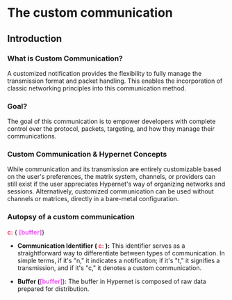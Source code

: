 # The custom communication

## Introduction

### What is Custom Communication?

A customized notification provides the flexibility to fully manage the transmission format and packet handling. This enables the incorporation of classic networking principles into this communication method.

### Goal?
The goal of this communication is to empower developers with complete control over the protocol, packets, targeting, and how they manage their communications.

### Custom Communication & Hypernet Concepts
While communication and its transmission are entirely customizable based on the user's preferences, the matrix system, channels, or providers can still exist if the user appreciates Hypernet's way of organizing networks and sessions. Alternatively, customized communication can be used without channels or matrices, directly in a bare-metal configuration.


### Autopsy of a custom communication

<span style="color:#FF3156"> **c:**</span>
{
<span style="color:#F64FFA">**[buffer]**</span>}

- **Communication Identifier (<span style="color:#FF3156"> **c:**</span> ):** This identifier serves as a straightforward way to differentiate between types of communication. In simple terms, if it's "n," it indicates a notification; if it's "t," it signifies a transmission, and if it's "c," it denotes a custom communication.

- **Buffer (<span style="color:#F64FFA">[buffer]**</span>): The buffer in Hypernet is composed of raw data prepared for distribution.


